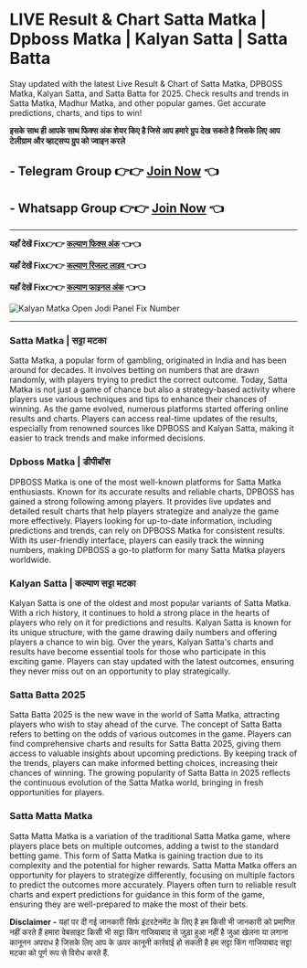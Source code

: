 # LIVE Result & Chart Satta Matka | Dpboss Matka | Kalyan Satta | Satta Batta  
Stay updated with the latest Live Result & Chart of Satta Matka, DPBOSS Matka, Kalyan Satta, and Satta Batta for 2025. Check results and trends in Satta Matka, Madhur Matka, and other popular games. Get accurate predictions, charts, and tips to win!

**इसके साथ ही आपके साथ फिक्स अंक शेयर किए है जिसे आप हमारे ग्रुप देख सकते है जिसके लिए आप टेलीग्राम और व्हाट्सप्प ग्रुप को ज्वाइन करले**
## - Telegram  Group 👉👉 [Join Now](https://t.me/Hindiupdate201) 👈

## - Whatsapp Group 👉👉 [Join Now](https://whatsapp.com/channel/0029Vay2FudAzNbmVl8KtW14) 👈

---

**यहाँ देखें Fix👉👉 [कल्याण फिक्स अंक](https://kalyan-chart-fix.hindipanti.in/dpboss-satta-matka-result-1/) 👈👈**

**यहाँ देखें Fix👉👉 [कल्याण रिजल्ट लाइव ](https://www.google.com/search?q=hindipanti+in) 👈👈**

**यहाँ देखें Fix👉👉 [कल्याण फाइनल अंक](https://kalyan-chart-fix.hindipanti.in/dpboss-satta-matka-result-1/) 👈👈**

 
![Kalyan Matka Open Jodi Panel Fix Number](https://qph.cf2.quoracdn.net/main-qimg-297989dc6a37bd75e31f107eccc223bb)



---

### Satta Matka | सट्टा मटका  
Satta Matka, a popular form of gambling, originated in India and has been around for decades. It involves betting on numbers that are drawn randomly, with players trying to predict the correct outcome. Today, Satta Matka is not just a game of chance but also a strategy-based activity where players use various techniques and tips to enhance their chances of winning. As the game evolved, numerous platforms started offering online results and charts. Players can access real-time updates of the results, especially from renowned sources like DPBOSS and Kalyan Satta, making it easier to track trends and make informed decisions.

### Dpboss Matka | डीपीबॉस  
DPBOSS Matka is one of the most well-known platforms for Satta Matka enthusiasts. Known for its accurate results and reliable charts, DPBOSS has gained a strong following among players. It provides live updates and detailed result charts that help players strategize and analyze the game more effectively. Players looking for up-to-date information, including predictions and trends, can rely on DPBOSS Matka for consistent results. With its user-friendly interface, players can easily track the winning numbers, making DPBOSS a go-to platform for many Satta Matka players worldwide.

### Kalyan Satta | कल्याण सट्टा मटका  
Kalyan Satta is one of the oldest and most popular variants of Satta Matka. With a rich history, it continues to hold a strong place in the hearts of players who rely on it for predictions and results. Kalyan Satta is known for its unique structure, with the game drawing daily numbers and offering players a chance to win big. Over the years, Kalyan Satta's charts and results have become essential tools for those who participate in this exciting game. Players can stay updated with the latest outcomes, ensuring they never miss out on an opportunity to play strategically.

### Satta Batta 2025  
Satta Batta 2025 is the new wave in the world of Satta Matka, attracting players who wish to stay ahead of the curve. The concept of Satta Batta refers to betting on the odds of various outcomes in the game. Players can find comprehensive charts and results for Satta Batta 2025, giving them access to valuable insights about upcoming predictions. By keeping track of the trends, players can make informed betting choices, increasing their chances of winning. The growing popularity of Satta Batta in 2025 reflects the continuous evolution of the Satta Matka world, bringing in fresh opportunities for players.

### Satta Matta Matka  
Satta Matta Matka is a variation of the traditional Satta Matka game, where players place bets on multiple outcomes, adding a twist to the standard betting game. This form of Satta Matka is gaining traction due to its complexity and the potential for higher rewards. Satta Matta Matka offers an opportunity for players to strategize differently, focusing on multiple factors to predict the outcomes more accurately. Players often turn to reliable result charts and expert predictions for guidance in this form of the game, ensuring they are well-prepared to make the most of their bets.

**Disclaimer -** यहां पर दी गई जानकारी सिर्फ इंटरटेनमेंट के लिए है हम किसी भी जानकारी को प्रमाणित नहीं करते हैं हमारा वेबसाइट किसी भी सट्टा किंग गाजियाबाद से जुड़ा हुआ नहीं है जुआ खेलना या लगाना कानूनन अपराध है जिसके लिए आप के ऊपर कानूनी कार्रवाई हो सकती है हम सट्टा किंग गाजियाबाद सट्टा मटका को पूर्ण रूप से विरोध करते हैं.
